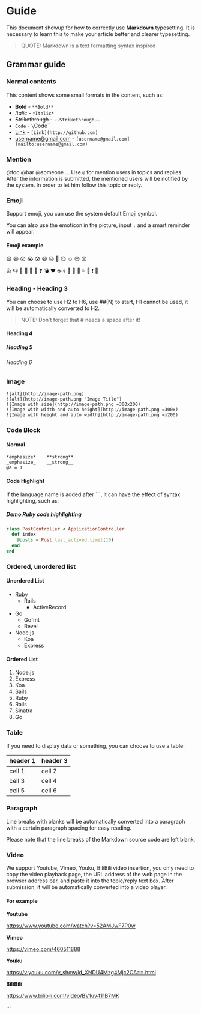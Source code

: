 # Guide

This document showup for how to correctly use **Markdown** typesetting. It is necessary to learn this to make your article better and clearer typesetting.

> QUOTE: Markdown is a text formatting syntax inspired

## Grammar guide

### Normal contents

This content shows some small formats in the content, such as:

- **Bold** - `**Bold**`
- _Italic_ - `*Italic*`
- ~~Strikethrough~~ - `~~Strikethrough~~`
- `Code` - `\`Code\``
- [Link](http://github.com) - `[Link](http://github.com)`
- [username@gmail.com](mailto:username@gmail.com) - `[username@gmail.com](mailto:username@gmail.com)`

### Mention

@foo @bar @someone ... Use `@` for mention users in topics and replies. After the information is submitted, the mentioned users will be notified by the system. In order to let him follow this topic or reply.

### Emoji

Support emoji, you can use the system default Emoji symbol.

You can also use the emoticon in the picture, input `:` and a smart reminder will appear.

#### Emoji example

:smile: :laughing: :dizzy_face: :sob: :cold_sweat: :sweat_smile: :cry: :triumph: :heart_eyes: :relaxed: :sunglasses: :weary:

:+1: :-1: :100: :clap: :bell: :gift: :question: :bomb: :heart: :coffee: :cyclone: :bow: :kiss: :pray: :sweat_drops: :hankey: :exclamation: :anger:

### Heading - Heading 3

You can choose to use H2 to H6, use ##(N) to start, H1 cannot be used, it will be automatically converted to H2.

> NOTE: Don’t forget that # needs a space after it!

#### Heading 4

##### Heading 5

###### Heading 6

### Image

```
![alt](http://image-path.png)
![alt](http://image-path.png "Image Title")
![Image with size](http://image-path.png =300x200)
![Image with width and auto height](http://image-path.png =300x)
![Image with height and auto width](http://image-path.png =x200)
```

### Code Block

#### Normal

```
*emphasize*    **strong**
_emphasize_    __strong__
@a = 1
```

#### Code Highlight

If the language name is added after \`\`\`, it can have the effect of syntax highlighting, such as:

##### Demo Ruby code highlighting

```ruby
class PostController < ApplicationController
  def index
    @posts = Post.last_actived.limit(10)
  end
end
```

### Ordered, unordered list

#### Unordered List

- Ruby
  - Rails
    - ActiveRecord
- Go
  - Gofmt
  - Revel
- Node.js
  - Koa
  - Express

#### Ordered List

1. Node.js
1. Express
1. Koa
1. Sails
1. Ruby
1. Rails
1. Sinatra
1. Go

### Table

If you need to display data or something, you can choose to use a table:

| header 1 | header 3 |
| -------- | -------- |
| cell 1   | cell 2   |
| cell 3   | cell 4   |
| cell 5   | cell 6   |

### Paragraph

Line breaks with blanks will be automatically converted into a paragraph with a certain paragraph spacing for easy reading.

Please note that the line breaks of the Markdown source code are left blank.

### Video

We support Youtube, Vimeo, Youku, BiliBili video insertion, you only need to copy the video playback page, the URL address of the web page in the browser address bar, and paste it into the topic/reply text box. After submission, it will be automatically converted into a video player.

#### For example

**Youtube**

https://www.youtube.com/watch?v=52AMJwF7P0w

**Vimeo**

https://vimeo.com/460511888

**Youku**

https://v.youku.com/v_show/id_XNDU4Mzg4Mjc2OA==.html

**BiliBili**

https://www.bilibili.com/video/BV1uv411B7MK

···
